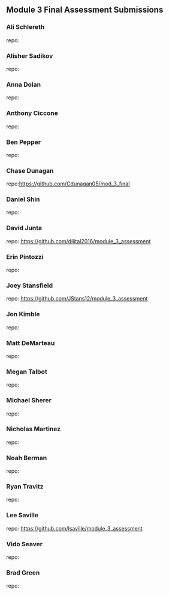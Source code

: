 ## Module 3 Final Assessment Submissions

### Ali Schlereth
repo:

### Alisher Sadikov
repo:

### Anna Dolan
repo:

### Anthony Ciccone
repo:

### Ben Pepper
repo:

### Chase Dunagan
repo:https://github.com/Cdunagan05/mod_3_final

### Daniel Shin
repo:

### David Junta
repo: https://github.com/dijital2016/module_3_assessment

### Erin Pintozzi
repo:

### Joey Stansfield
repo: https://github.com/JStans12/module_3_assessment

### Jon Kimble
repo:

### Matt DeMarteau
repo:

### Megan Talbot
repo:

### Michael Sherer
repo:

### Nicholas Martinez
repo:

### Noah Berman
repo:

### Ryan Travitz
repo:

### Lee Saville
repo: https://github.com/lsaville/module_3_assessment

### Vido Seaver
repo:

### Brad Green
repo:
